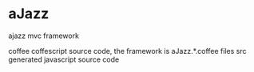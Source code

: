 aJazz
=====

ajazz mvc framework

coffee	coffescript source code, the framework is aJazz.*.coffee files
src	generated javascript source code